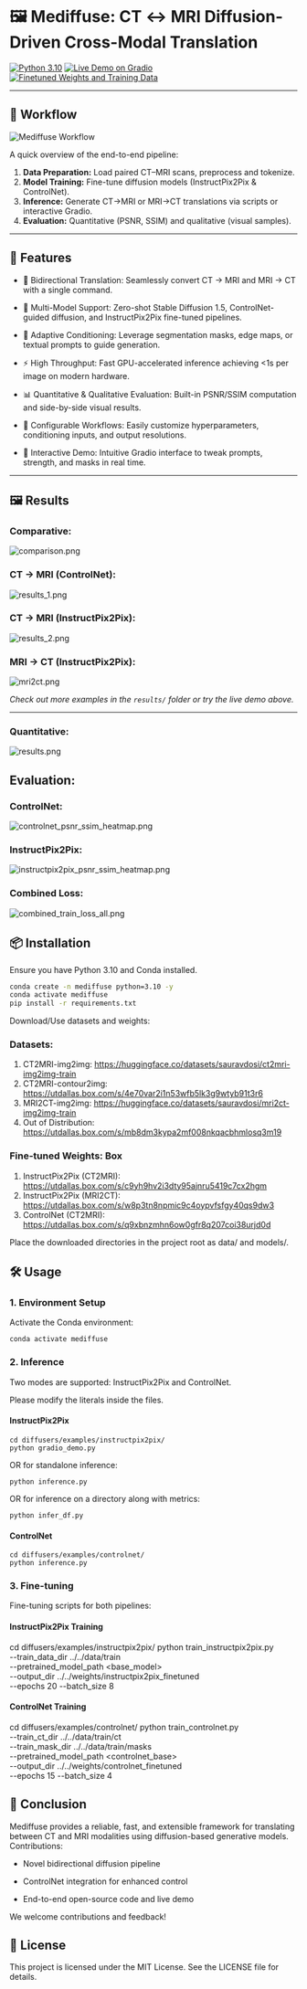 # 🖼️ Mediffuse: CT ↔️ MRI Diffusion-Driven Cross-Modal Translation

[![Python 3.10](https://img.shields.io/badge/Python-3.10-blue)](https://www.python.org/) [![Live Demo on Gradio](https://img.shields.io/badge/Gradio-Demo-brightgreen)](https://d969b2857f0f723529.gradio.live/) [![Finetuned Weights and Training Data](https://img.shields.io/badge/Data&Weights-HuggingFace-orange)](https://huggingface.co/sauravdosi) 

---

## 🚀 Workflow

![Mediffuse Workflow](img/mediffuse.gif)

A quick overview of the end-to-end pipeline:

1. **Data Preparation:** Load paired CT–MRI scans, preprocess and tokenize.  
2. **Model Training:** Fine-tune diffusion models (InstructPix2Pix & ControlNet).  
3. **Inference:** Generate CT→MRI or MRI→CT translations via scripts or interactive Gradio.  
4. **Evaluation:** Quantitative (PSNR, SSIM) and qualitative (visual samples).

---

## 🚀 Features

- 🔄 Bidirectional Translation: Seamlessly convert CT → MRI and MRI → CT with a single command.

- 🤖 Multi-Model Support: Zero-shot Stable Diffusion 1.5, ControlNet-guided diffusion, and InstructPix2Pix fine-tuned pipelines.

- 🧠 Adaptive Conditioning: Leverage segmentation masks, edge maps, or textual prompts to guide generation.

- ⚡ High Throughput: Fast GPU-accelerated inference achieving <1s per image on modern hardware.

- 📊 Quantitative & Qualitative Evaluation: Built-in PSNR/SSIM computation and side-by-side visual results.

- 🔧 Configurable Workflows: Easily customize hyperparameters, conditioning inputs, and output resolutions.

- 🎨 Interactive Demo: Intuitive Gradio interface to tweak prompts, strength, and masks in real time.

---

## 🖼️ Results

### Comparative:
![comparison.png](img/results/comparison.png)

### CT → MRI (ControlNet):

![results_1.png](img/results/results_1.png)

### CT → MRI (InstructPix2Pix):

![results_2.png](img/results/results_2.png)

### MRI → CT (InstructPix2Pix):

![mri2ct.png](img/results/mri2ct.png)

*Check out more examples in the `results/` folder or try the live demo above.*

---

### Quantitative:

![results.png](img/results/results.png)


## Evaluation:

### ControlNet:

![controlnet_psnr_ssim_heatmap.png](img/controlnet_psnr_ssim_heatmap.png)

### InstructPix2Pix:

![instructpix2pix_psnr_ssim_heatmap.png](img/instructpix2pix_psnr_ssim_heatmap.png)

### Combined Loss:

![combined_train_loss_all.png](img/combined_train_loss_all.png)

## 📦 Installation

Ensure you have Python 3.10 and Conda installed.

```bash
conda create -n mediffuse python=3.10 -y  
conda activate mediffuse  
pip install -r requirements.txt
```

Download/Use datasets and weights:

### Datasets:

1. CT2MRI-img2img: https://huggingface.co/datasets/sauravdosi/ct2mri-img2img-train
2. CT2MRI-contour2img: https://utdallas.box.com/s/4e70var2i1n53wfb5lk3g9wtyb91t3r6
3. MRI2CT-img2img: https://huggingface.co/datasets/sauravdosi/mri2ct-img2img-train
4. Out of Distribution: https://utdallas.box.com/s/mb8dm3kypa2mf008nkqacbhmlosq3m19

### Fine-tuned Weights: Box

1. InstructPix2Pix (CT2MRI): https://utdallas.box.com/s/c9yh9hv2i3dty95ajnru5419c7cx2hgm
2. InstructPix2Pix (MRI2CT): https://utdallas.box.com/s/w8p3tn8npmic9c4oypvfsfgy40qs9dw3
3. ControlNet (CT2MRI): https://utdallas.box.com/s/q9xbnzmhn6ow0gfr8q207coi38urjd0d

Place the downloaded directories in the project root as data/ and models/.

## 🛠️ Usage

### 1. Environment Setup

Activate the Conda environment:

```conda activate mediffuse```

### 2. Inference

Two modes are supported: InstructPix2Pix and ControlNet.

Please modify the literals inside the files.

#### InstructPix2Pix

```
cd diffusers/examples/instructpix2pix/
python gradio_demo.py 
```
OR for standalone inference:
```
python inference.py 
```
OR for inference on a directory along with metrics:
```
python infer_df.py
```

#### ControlNet
```
cd diffusers/examples/controlnet/
python inference.py
```

### 3. Fine-tuning

Fine-tuning scripts for both pipelines:

#### InstructPix2Pix Training

cd diffusers/examples/instructpix2pix/
python train_instructpix2pix.py \
  --train_data_dir ../../data/train \
  --pretrained_model_path <base_model> \
  --output_dir ../../weights/instructpix2pix_finetuned \
  --epochs 20 --batch_size 8

#### ControlNet Training

cd diffusers/examples/controlnet/
python train_controlnet.py \
  --train_ct_dir ../../data/train/ct \
  --train_mask_dir ../../data/train/masks \
  --pretrained_model_path <controlnet_base> \
  --output_dir ../../weights/controlnet_finetuned \
  --epochs 15 --batch_size 4

## 🎯 Conclusion

Mediffuse provides a reliable, fast, and extensible framework for translating between CT and MRI modalities using diffusion-based generative models. Contributions:

- Novel bidirectional diffusion pipeline

- ControlNet integration for enhanced control

- End-to-end open-source code and live demo

We welcome contributions and feedback!

## 📄 License

This project is licensed under the MIT License. See the LICENSE file for details.